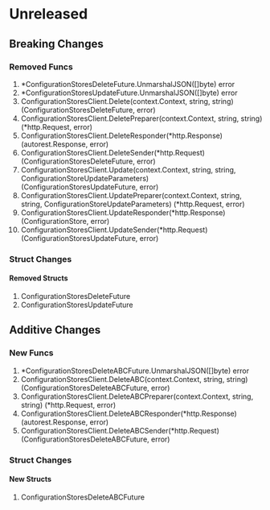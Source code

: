# Unreleased

## Breaking Changes

### Removed Funcs

1. *ConfigurationStoresDeleteFuture.UnmarshalJSON([]byte) error
1. *ConfigurationStoresUpdateFuture.UnmarshalJSON([]byte) error
1. ConfigurationStoresClient.Delete(context.Context, string, string) (ConfigurationStoresDeleteFuture, error)
1. ConfigurationStoresClient.DeletePreparer(context.Context, string, string) (*http.Request, error)
1. ConfigurationStoresClient.DeleteResponder(*http.Response) (autorest.Response, error)
1. ConfigurationStoresClient.DeleteSender(*http.Request) (ConfigurationStoresDeleteFuture, error)
1. ConfigurationStoresClient.Update(context.Context, string, string, ConfigurationStoreUpdateParameters) (ConfigurationStoresUpdateFuture, error)
1. ConfigurationStoresClient.UpdatePreparer(context.Context, string, string, ConfigurationStoreUpdateParameters) (*http.Request, error)
1. ConfigurationStoresClient.UpdateResponder(*http.Response) (ConfigurationStore, error)
1. ConfigurationStoresClient.UpdateSender(*http.Request) (ConfigurationStoresUpdateFuture, error)

### Struct Changes

#### Removed Structs

1. ConfigurationStoresDeleteFuture
1. ConfigurationStoresUpdateFuture

## Additive Changes

### New Funcs

1. *ConfigurationStoresDeleteABCFuture.UnmarshalJSON([]byte) error
1. ConfigurationStoresClient.DeleteABC(context.Context, string, string) (ConfigurationStoresDeleteABCFuture, error)
1. ConfigurationStoresClient.DeleteABCPreparer(context.Context, string, string) (*http.Request, error)
1. ConfigurationStoresClient.DeleteABCResponder(*http.Response) (autorest.Response, error)
1. ConfigurationStoresClient.DeleteABCSender(*http.Request) (ConfigurationStoresDeleteABCFuture, error)

### Struct Changes

#### New Structs

1. ConfigurationStoresDeleteABCFuture
